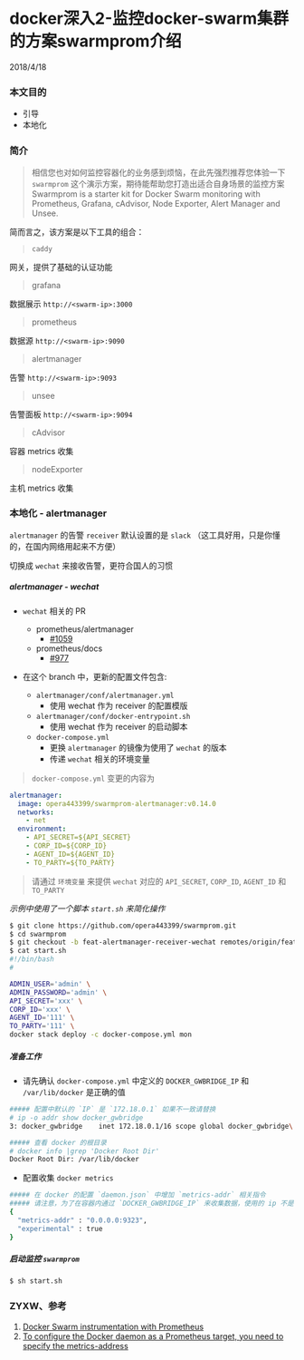 # docker深入2-监控docker-swarm集群的方案swarmprom介绍
2018/4/18


### 本文目的
* 引导
* 本地化

### 简介
> 相信您也对如何监控容器化的业务感到烦恼，在此先强烈推荐您体验一下 `swarmprom` 这个演示方案，期待能帮助您打造出适合自身场景的监控方案
> Swarmprom is a starter kit for Docker Swarm monitoring with Prometheus, Grafana, cAdvisor, Node Exporter, Alert Manager and Unsee.

简而言之，该方案是以下工具的组合：

> `caddy`

网关，提供了基础的认证功能

> grafana

数据展示
`http://<swarm-ip>:3000`

> prometheus

数据源
`http://<swarm-ip>:9090`

> alertmanager

告警
`http://<swarm-ip>:9093`

> unsee

告警面板
`http://<swarm-ip>:9094`

> cAdvisor

容器 metrics 收集

> nodeExporter

主机 metrics 收集



### 本地化 - alertmanager
`alertmanager` 的告警 `receiver` 默认设置的是 `slack` （这工具好用，只是你懂的，在国内网络用起来不方便）

切换成 `wechat` 来接收告警，更符合国人的习惯


##### alertmanager - wechat

* `wechat` 相关的 PR
  - prometheus/alertmanager
    - [#1059](https://github.com/prometheus/alertmanager/pull/1059)
  - prometheus/docs
    - [#977](https://github.com/prometheus/docs/pull/977)


* 在这个 branch 中，更新的配置文件包含:
  - `alertmanager/conf/alertmanager.yml`
    - 使用 wechat 作为 receiver 的配置模版
  - `alertmanager/conf/docker-entrypoint.sh`
    - 使用 wechat 作为 receiver 的启动脚本
  - `docker-compose.yml`
    - 更换 `alertmanager` 的镜像为使用了 `wechat` 的版本
    - 传递 `wechat` 相关的环境变量

> `docker-compose.yml` 变更的内容为
```yaml
alertmanager:
  image: opera443399/swarmprom-alertmanager:v0.14.0
  networks:
    - net
  environment:
    - API_SECRET=${API_SECRET}
    - CORP_ID=${CORP_ID}
    - AGENT_ID=${AGENT_ID}
    - TO_PARTY=${TO_PARTY}

```

> 请通过 `环境变量` 来提供 `wechat` 对应的 `API_SECRET`, `CORP_ID`, `AGENT_ID` 和 `TO_PARTY`

*示例中使用了一个脚本 `start.sh` 来简化操作*

```bash
$ git clone https://github.com/opera443399/swarmprom.git
$ cd swarmprom
$ git checkout -b feat-alertmanager-receiver-wechat remotes/origin/feat-alertmanager-receiver-wechat
$ cat start.sh
#!/bin/bash
#

ADMIN_USER='admin' \
ADMIN_PASSWORD='admin' \
API_SECRET='xxx' \
CORP_ID='xxx' \
AGENT_ID='111' \
TO_PARTY='111' \
docker stack deploy -c docker-compose.yml mon

```

##### 准备工作
* 请先确认 `docker-compose.yml` 中定义的 `DOCKER_GWBRIDGE_IP` 和 `/var/lib/docker` 是正确的值
```bash
##### 配置中默认的 `IP` 是 `172.18.0.1` 如果不一致请替换
# ip -o addr show docker_gwbridge
3: docker_gwbridge    inet 172.18.0.1/16 scope global docker_gwbridge\       valid_lft forever preferred_lft forever

##### 查看 docker 的根目录
# docker info |grep 'Docker Root Dir'
Docker Root Dir: /var/lib/docker

```

* 配置收集 `docker metrics`
```bash
##### 在 docker 的配置 `daemon.json` 中增加 `metrics-addr` 相关指令
##### 请注意，为了在容器内通过 `DOCKER_GWBRIDGE_IP` 来收集数据，使用的 ip 不是 `127.0.0.1:9323` 而是 `0.0.0.0:9323`
{
  "metrics-addr" : "0.0.0.0:9323",
  "experimental" : true
}

```


##### 启动监控 `swarmprom`
```bash
$ sh start.sh

```



### ZYXW、参考
1. [Docker Swarm instrumentation with Prometheus](https://stefanprodan.com/2017/docker-swarm-instrumentation-with-prometheus/)
2. [To configure the Docker daemon as a Prometheus target, you need to specify the metrics-address](https://docs.docker.com/config/thirdparty/prometheus/#configure-docker)
